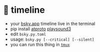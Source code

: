 # 🦋 timeline
- your [bsky.app](https://bsky.app/) timeline live in the terminal
- pip install [atproto](https://github.com/MarshalX/atproto) [playsound3](https://github.com/sjmikler/playsound3)
- edit `bsky.py.toml`
- usage: `bsky.py [--critical] [--silent]`
- you can run this thing in [`tmux`](https://tmux.github.io/)
